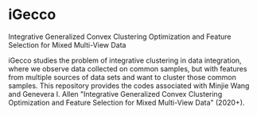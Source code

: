 # iGecco
Integrative Generalized Convex Clustering Optimization and Feature Selection for Mixed Multi-View Data

iGecco studies the problem of integrative clustering in data integration, where we observe data collected on common samples, but with features from multiple sources of data sets and want to cluster those common samples. This repository provides the codes associated with Minjie Wang and Genevera I. Allen "Integrative Generalized Convex Clustering Optimization and Feature Selection for Mixed Multi-View Data" (2020+).
